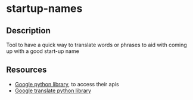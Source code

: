 # startup-names

## Description

Tool to have a quick way to translate words or phrases to aid with coming up with a
good start-up name

## Resources

- [Google python library](https://github.com/googleapis/google-cloud-python#google-cloud-python-client), to access their apis
- [Google translate python library](https://github.com/ssut/py-googletrans)
